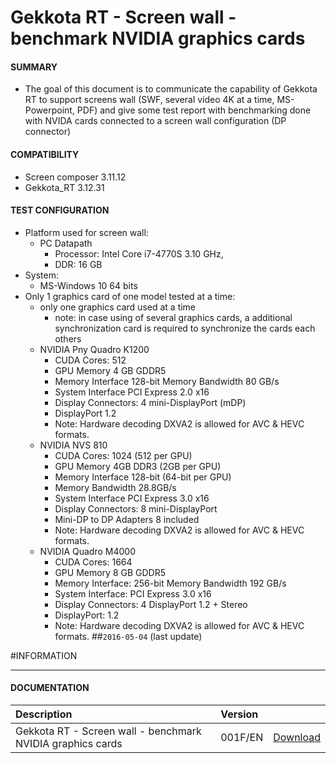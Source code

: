 # Gekkota RT - Screen wall - benchmark NVIDIA graphics cards

#### **SUMMARY**
- The goal of this document is to communicate the capability of Gekkota RT to support screens wall (SWF, several video 4K at a time, MS-Powerpoint, PDF) and give some test report with benchmarking done with NVIDA cards connected to a screen wall configuration (DP connector)
#### **COMPATIBILITY**
- Screen composer 3.11.12
- Gekkota_RT 3.12.31
#### **TEST CONFIGURATION**
- Platform used for screen wall:
	- PC Datapath
		- Processor: Intel Core i7-4770S 3.10 GHz,
		- DDR: 16 GB
- System:
	- MS-Windows 10 64 bits
- Only 1 graphics card of one model tested at a time:
	- only one graphics card used at a time
		- note: in case using of several graphics cards, a additional synchronization card is required to synchronize the cards each others
	- NVIDIA Pny Quadro K1200
		- CUDA Cores: 512
		- GPU Memory 4 GB GDDR5
		- Memory Interface 128-bit Memory Bandwidth 80 GB/s
		- System Interface PCI Express 2.0 x16
		- Display Connectors: 4 mini-DisplayPort (mDP)
		- DisplayPort 1.2
		- Note: Hardware decoding DXVA2 is allowed for AVC & HEVC formats.
	- NVIDIA NVS 810
		- CUDA Cores: 1024 (512 per GPU)
		- GPU Memory 4GB DDR3 (2GB per GPU)
		- Memory Interface 128-bit (64-bit per GPU)
		- Memory Bandwidth 28.8GB/s
		- System Interface PCI Express 3.0 x16
		- Display Connectors: 8 mini-DisplayPort
		- Mini-DP to DP Adapters 8 included
		- Note: Hardware decoding DXVA2 is allowed for AVC & HEVC formats.
	- NVIDIA Quadro M4000
		- CUDA Cores: 1664
		- GPU Memory 8 GB GDDR5
		- Memory Interface: 256-bit Memory Bandwidth 192 GB/s
		- System Interface: PCI Express 3.0 x16
		- Display Connectors: 4 DisplayPort 1.2 + Stereo
		- DisplayPort: 1.2
		- Note: Hardware decoding DXVA2 is allowed for AVC & HEVC formats.
##`2016-05-04` (last update)

#INFORMATION
***********************************************************************
#### **DOCUMENTATION**
| Description                                                                      | Version |                 |
| :------------------------------------------------------------------------------- | :-------| :-------------- |
| Gekkota RT - Screen wall - benchmark NVIDIA graphics cards           | 001F/EN    | [Download](https://github.com/innes-labs/archives/blob/main/downloads/application-notes/GekkotaRT-graphics-cards-benchmark-for-multi-screen-001F_en.pdf) |







